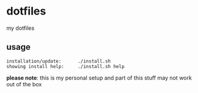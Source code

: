dotfiles
========
my dotfiles

usage
-----

```
installation/update:      ./install.sh
showing install help:     ./install.sh help
```

**please note**: this is my personal setup and part of this stuff may not work out of the box
